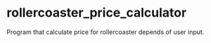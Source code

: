 # rollercoaster_price_calculator
Program that calculate price for rollercoaster depends of user input.
